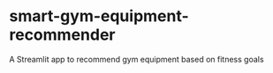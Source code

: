 # smart-gym-equipment-recommender
A Streamlit app to recommend gym equipment based on fitness goals
